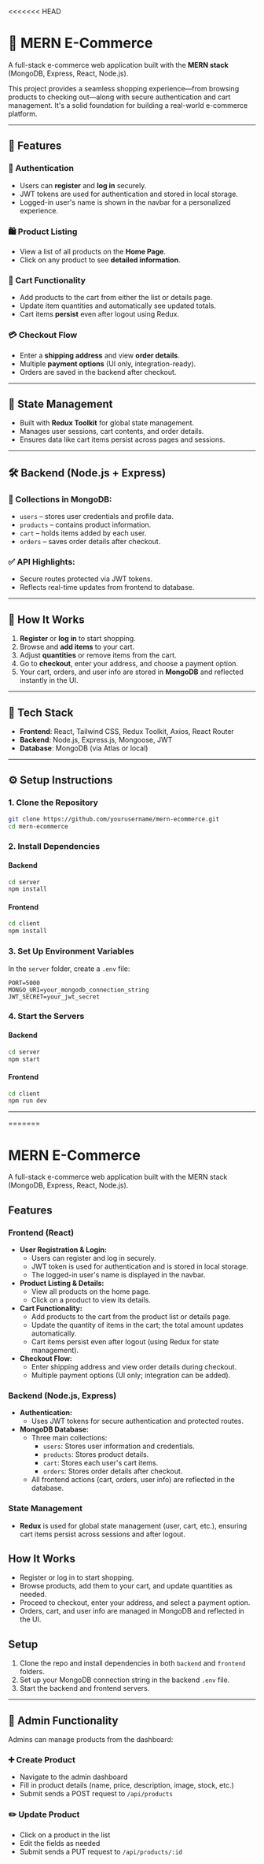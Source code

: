 <<<<<<< HEAD
# 🛒 MERN E-Commerce

A full-stack e-commerce web application built with the **MERN stack** (MongoDB, Express, React, Node.js).

This project provides a seamless shopping experience—from browsing products to checking out—along with secure authentication and cart management. It's a solid foundation for building a real-world e-commerce platform.

---

## 🚀 Features

### 🔐 Authentication
- Users can **register** and **log in** securely.
- JWT tokens are used for authentication and stored in local storage.
- Logged-in user's name is shown in the navbar for a personalized experience.

### 🛍️ Product Listing
- View a list of all products on the **Home Page**.
- Click on any product to see **detailed information**.

### 🛒 Cart Functionality
- Add products to the cart from either the list or details page.
- Update item quantities and automatically see updated totals.
- Cart items **persist** even after logout using Redux.

### 💳 Checkout Flow
- Enter a **shipping address** and view **order details**.
- Multiple **payment options** (UI only, integration-ready).
- Orders are saved in the backend after checkout.

---

## 🧠 State Management

- Built with **Redux Toolkit** for global state management.
- Manages user sessions, cart contents, and order details.
- Ensures data like cart items persist across pages and sessions.

---

## 🛠️ Backend (Node.js + Express)

### 📁 Collections in MongoDB:
- `users` – stores user credentials and profile data.
- `products` – contains product information.
- `cart` – holds items added by each user.
- `orders` – saves order details after checkout.

### ✅ API Highlights:
- Secure routes protected via JWT tokens.
- Reflects real-time updates from frontend to database.

---

## 🧪 How It Works

1. **Register** or **log in** to start shopping.
2. Browse and **add items** to your cart.
3. Adjust **quantities** or remove items from the cart.
4. Go to **checkout**, enter your address, and choose a payment option.
5. Your cart, orders, and user info are stored in **MongoDB** and reflected instantly in the UI.

---

## 🧰 Tech Stack

- **Frontend**: React, Tailwind CSS, Redux Toolkit, Axios, React Router
- **Backend**: Node.js, Express.js, Mongoose, JWT
- **Database**: MongoDB (via Atlas or local)

---

## ⚙️ Setup Instructions

### 1. Clone the Repository

```bash
git clone https://github.com/yourusername/mern-ecommerce.git
cd mern-ecommerce
```

### 2. Install Dependencies

#### Backend
```bash
cd server
npm install
```

#### Frontend
```bash
cd client
npm install
```

### 3. Set Up Environment Variables

In the `server` folder, create a `.env` file:

```env
PORT=5000
MONGO_URI=your_mongodb_connection_string
JWT_SECRET=your_jwt_secret
```

### 4. Start the Servers

#### Backend
```bash
cd server
npm start
```

#### Frontend
```bash
cd client
npm run dev
```

---

=======
# MERN E-Commerce

A full-stack e-commerce web application built with the MERN stack (MongoDB, Express, React, Node.js).

## Features

### Frontend (React)
- **User Registration & Login:**
  - Users can register and log in securely.
  - JWT token is used for authentication and is stored in local storage.
  - The logged-in user's name is displayed in the navbar.
- **Product Listing & Details:**
  - View all products on the home page.
  - Click on a product to view its details.
- **Cart Functionality:**
  - Add products to the cart from the product list or details page.
  - Update the quantity of items in the cart; the total amount updates automatically.
  - Cart items persist even after logout (using Redux for state management).
- **Checkout Flow:**
  - Enter shipping address and view order details during checkout.
  - Multiple payment options (UI only; integration can be added).

### Backend (Node.js, Express)
- **Authentication:**
  - Uses JWT tokens for secure authentication and protected routes.
- **MongoDB Database:**
  - Three main collections:
    - `users`: Stores user information and credentials.
    - `products`: Stores product details.
    - `cart`: Stores each user's cart items.
    - `orders`: Stores order details after checkout.
  - All frontend actions (cart, orders, user info) are reflected in the database.

### State Management
- **Redux** is used for global state management (user, cart, etc.), ensuring cart items persist across sessions and after logout.

## How It Works
- Register or log in to start shopping.
- Browse products, add them to your cart, and update quantities as needed.
- Proceed to checkout, enter your address, and select a payment option.
- Orders, cart, and user info are managed in MongoDB and reflected in the UI.

## Setup
1. Clone the repo and install dependencies in both `backend` and `frontend` folders.
2. Set up your MongoDB connection string in the backend `.env` file.
3. Start the backend and frontend servers.

---
## 🔐 Admin Functionality

Admins can manage products from the dashboard:

### ➕ Create Product
- Navigate to the admin dashboard
- Fill in product details (name, price, description, image, stock, etc.)
- Submit sends a POST request to `/api/products`

### ✏️ Update Product
- Click on a product in the list
- Edit the fields as needed
- Submit sends a PUT request to `/api/products/:id`

